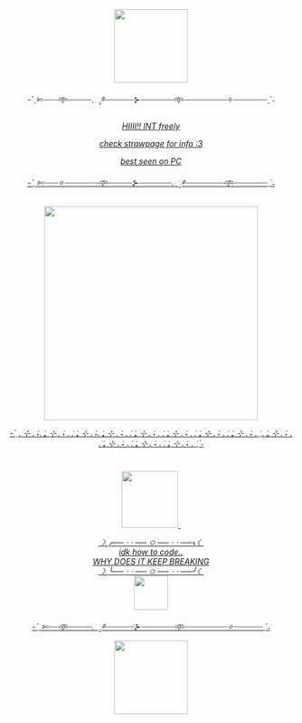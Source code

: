 <p align= "center"> <img  height=130 src= "https://64.media.tumblr.com/eede73510c776b12712626ab3f9ef0fd/a14d88b055b5c762-85/s2048x3072/53d470d240cf3c2f6ca5dd4b95d0374296353008.pnj">
<p align= "center">
-ˋˏ✄┈┈┈𖥸┈┈┈┈┈.ೃ࿔┈┈┈┈┈┈⊱┈┈┈┈┈┈┈𖥸┈┈┈┈┈┈┈┈┈✧┈┈┈┈┈┈┈ˎˊ˗

<p align= "center">
	 <u> <i> HIIII!! INT freely
		 
<p align="center"> 
	check strawpage for info
 <a href="https://duckseatbread.straw.page"> :3
<p align="center"> 
	best seen on PC
	 
<p align= "center">
-ˋˏ✄┈┈┈✧┈┈┈┈┈┈┈𖥸┈┈┈┈┈⊱┈┈┈┈┈┈┈.ೃ࿔┈┈┈┈┈┈┈┈𖥸┈┈┈┈┈┈┈ˎˊ˗
	<br>
	<br>
<img height=378 src= "https://64.media.tumblr.com/10f3166705c73d42ad153a927ace1838/7376bb3d7a8fb83b-2c/s1280x1920/fa5d9541b81ce10fd42114e4c3c3110bf1d774cf.pnj">

 <p align= "center">
	 -ˋˏ. ⊹ . ݁˖. ݁₊ ⊹ . ݁˖ . ݁. ݁₊ ⊹ . ݁˖. ݁₊ ⊹ . ݁˖ . ݁. ݁₊ ⊹ . ݁˖ . ݁. ݁₊ ⊹ . ݁˖ . ݁. ݁₊ ⊹ . ݁˖ . ݁. ݁₊ ⊹ . ݁˖ . ݁ˏ. ݁₊ ⊹ . ݁˖ . ݁. ݁₊ ⊹ . ݁˖ . ݁. ݁₊ ⊹ . ݁˖ . ݁. ݁₊ ⊹ . ݁˖ . ݁ˎˊ˗
<br> <img height=100 src= "https://64.media.tumblr.com/e980747ceb4a6685e51414e817f55645/d1b13d10a3b57c68-12/s400x600/e3d43d9e77997ded36dcc3c4ca368d50888a8b90.gifv"> 
	 <img height=140 

   <pr>
<p align="center">
	☽¸╭── ⋅ ⋅ ── ✩ ── ⋅ ⋅ ──╮☾
	<br> idk how to code..
	<br> WHY DOES IT KEEP BREAKING 
	<br> ☽¸╰── ⋅ ⋅ ── ✩ ── ⋅ ⋅ ──╯☾
 <br><img height=60 src="https://pbs.twimg.com/media/Gon7Fw5WcAAlczp?format=jpg&name=medium">
	<br> 
<p align="center">
	-ˋˏ✄┈┈𖥸┈┈┈┈┈.ೃ࿔┈┈┈┈┈┈⊱┈┈┈┈┈┈┈𖥸┈┈┈┈┈┈┈┈┈✧┈┈┈┈┈┈ˎˊ˗
	<img height=130 src="https://64.media.tumblr.com/7a1ca794a12ba0f0bcb95ca92e718b9b/a14d88b055b5c762-37/s1280x1920/474dec0f6adc8136bab28ca09cad4fe0ec847e8f.pnj">
	
